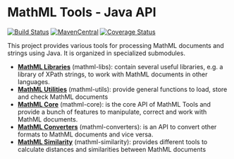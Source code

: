 # MathML Tools - Java API

[![Build Status](https://travis-ci.org/ag-gipp/MathMLTools.svg?branch=master)](https://travis-ci.org/ag-gipp/MathMLTools)
[![MavenCentral](https://maven-badges.herokuapp.com/maven-central/com.formulasearchengine/mathmltools/badge.svg)](https://maven-badges.herokuapp.com/maven-central/com.formulasearchengine/mathmltools/)
[![Coverage Status](https://coveralls.io/repos/github/ag-gipp/MathMLTools/badge.svg?branch=master)](https://coveralls.io/github/ag-gipp/MathMLTools?branch=master)

This project provides various tools for processing MathML documents and strings using Java. 
It is organized in specialized submodules.

- __[MathML Libraries](mathml-libs)__ (mathml-libs): contain several useful libraries, e.g. a library of XPath strings, 
to work with MathML documents in other languages.
- __[MathML Utilities](mathml-utils)__ (mathml-utils): provide general functions to load, store and check MathML documents
- __[MathML Core](mathml-core)__ (mathml-core): is the core API of MathML Tools and provide a bunch of features to 
manipulate, correct and work with MathML documents.
- __[MathML Converters](mathml-converters)__ (mathml-converters): is an API to convert other formats to MathML documents 
and vice versa.
- __[MathML Similarity](mathml-similarity)__ (mathml-similarity): provides different tools to calculate distances and 
similarities between MathML documents 

